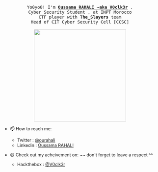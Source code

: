 <p align="center">
  <br>
  <samp>
    Yo0yo0! I'm <b><a rel="nofollow noopener noreferrer" target="_blank" href="https://www.linkedin.com/in/oussama-rahali-7a4118193/">Oussama RAHALI ~aka V0clk3r</a></b> .    
    <br>Cyber Security Student , at INPT Morocco
    <br>CTF player with <b>The_Slayers</b> team</br>
    Head of CIT Cyber Security Cell [CCSC]</br><br>

</samp>

  <img src="https://i.imgur.com/xHYaH9o.gif" width="300"/>

</p>


- 📫 How to reach me: 
    - Twitter : [@ourahali](https://twitter.com/ourahali)
    - Linkedin : [Oussama RAHALI](https://www.linkedin.com/in/oussama-rahali-7a4118193/)
    
- :smile: Check out my acheivement on: ~~ don't forget to leave a respect ^^ 
    - Hackthebox : [@V0clk3r](https://www.hackthebox.eu/profile/215119)
 
